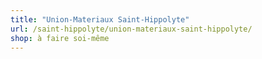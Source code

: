 ```yaml
---
title: "Union-Materiaux Saint-Hippolyte"
url: /saint-hippolyte/union-materiaux-saint-hippolyte/
shop: à faire soi-même
---
```

